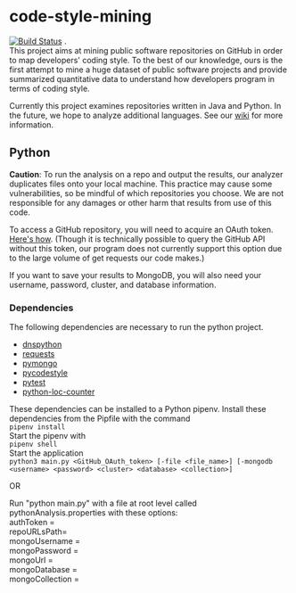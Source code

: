 # code-style-mining
[![Build Status](https://travis-ci.org/kramsey458/code-style-mining.svg?branch=python_analysis)](https://travis-ci.org/kramsey458/code-style-mining) .  
This project aims at mining public software repositories on GitHub in order to map developers' coding style. To the best of our knowledge, ours is the first attempt to mine a huge dataset of public software projects and provide summarized quantitative data to understand how developers program in terms of coding style.

Currently this project examines repositories written in Java and Python. In the future, we hope to analyze additional languages. See our [wiki](https://github.com/bcdasilv/code-style-mining/wiki) for more information.

## Python
**Caution**: To run the analysis on a repo and output the results, our analyzer duplicates files onto your local machine. This practice may cause some vulnerabilities, so be mindful of which repositories you choose. We are not responsible for any damages or other harm that results from use of this code.

To access a GitHub repository, you will need to acquire an OAuth token. [Here's how](https://help.github.com/articles/creating-a-personal-access-token-for-the-command-line/). (Though it is technically possible to query the GitHub API without this token, our program does not currently support this option due to the large volume of get requests our code makes.)

If you want to save your results to MongoDB, you will also need your username, password, cluster, and database information.

### Dependencies
The following dependencies are necessary to run the python project. 
* [dnspython](http://www.dnspython.org/)
* [requests](http://docs.python-requests.org)
* [pymongo](https://api.mongodb.com/python/current/)
* [pycodestyle](https://pypi.org/project/pycodestyle/)   
* [pytest](https://docs.pytest.org/en/latest/)
* [python-loc-counter](https://github.com/BryceV/python_loc_counter/)

These dependencies can be installed to a Python pipenv.
Install these dependencies from the Pipfile with the command   
```pipenv install```   
Start the pipenv with   
```pipenv shell```   
Start the application   
```python3 main.py <GitHub_OAuth_token> [-file <file_name>] [-mongodb <username> <password> <cluster> <database> <collection>]```

OR  

Run \"python main.py\" with a file at root level called pythonAnalysis.properties with these options:  
authToken = <github api token>  
repoURLsPath= <file path that has repo list>  
mongoUsername = <mongodb username>  
mongoPassword = <mongodb password>  
mongoUrl = <mongodb cluster>  
mongoDatabase = <mongodb database name>    
mongoCollection = <mongodb collection name>  
